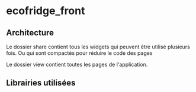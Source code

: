 # ecofridge_front

## Architecture 

Le dossier share contient tous les widgets qui peuvent être utilisé plusieurs fois.
Ou qui sont compactés pour réduire le code des pages


Le dossier view contient toutes les pages de l'application.

## Librairies utilisées

